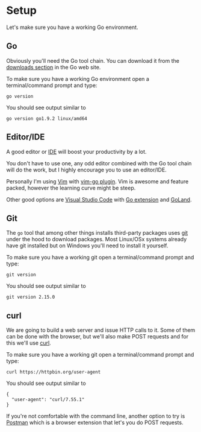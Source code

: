 # Setup

Let's make sure you have a working Go environment.


## Go

Obviously you'll need the Go tool chain. You can download it from the
[downloads section][dl] in the Go web site.

To make sure you have a working Go environment open a terminal/command prompt
and type:

    go version

You should see output similar to

    go version go1.9.2 linux/amd64


[dl]: https://golang.org/dl/


## Editor/IDE

A good editor or [IDE][ide] will boost your productivity by a lot.

You don't have to use one, any odd editor combined with the Go tool chain will do the work,
but I highly encourage you to use an editor/IDE.

Personally I'm using [Vim][vim] with [vim-go plugin][vim-go]. Vim is awesome
and feature packed, however the learning curve might be steep.

Other good options are [Visual Studio Code][vscode] with [Go
extension][vscode-go] and [GoLand][goland].

[ide]: https://en.wikipedia.org/wiki/Integrated_development_environment
[vim]: http://www.vim.org/
[vim-go]: https://github.com/fatih/vim-go
[vscode]: https://code.visualstudio.com/
[vscode-go]: https://marketplace.visualstudio.com/items?itemName=lukehoban.Go
[goland]: https://www.jetbrains.com/go/


## Git

The `go` tool that among other things installs third-party packages uses
[git][git] under the hood to download packages. Most Linux/OSx systems already
have git installed but on Windows you'll need to install it yourself.

To make sure you have a working git open a terminal/command prompt
and type:

    git version

You should see output similar to

    git version 2.15.0

[git]: https://git-scm.com/

## curl

We are going to build a web server and issue HTTP calls to it. Some of them can
be done with the browser, but we'll also make POST requests and for this we'll
use [curl][curl].


To make sure you have a working git open a terminal/command prompt
and type:

    curl https://httpbin.org/user-agent

You should see output similar to

    {
      "user-agent": "curl/7.55.1"
    }


If you're not comfortable with the command line, another option to try is
[Postman][postman] which is a browser extension that let's you do POST requests.

[curl]: https://curl.haxx.se/
[postman]: https://www.getpostman.com/
